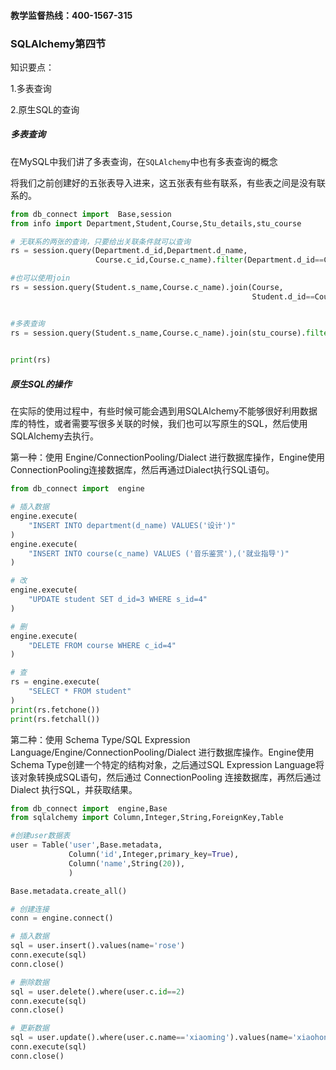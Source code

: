 #### 教学监督热线：400-1567-315

### SQLAlchemy第四节

知识要点：

1.多表查询

2.原生SQL的查询

##### 多表查询

在MySQL中我们讲了多表查询，在`SQLAlchemy`中也有多表查询的概念

将我们之前创建好的五张表导入进来，这五张表有些有联系，有些表之间是没有联系的。

```python
from db_connect import  Base,session
from info import Department,Student,Course,Stu_details,stu_course

# 无联系的两张的查询，只要给出关联条件就可以查询
rs = session.query(Department.d_id,Department.d_name,
                   Course.c_id,Course.c_name).filter(Department.d_id==Course.c_id).all()

#也可以使用join
rs = session.query(Student.s_name,Course.c_name).join(Course,
                                                      Student.d_id==Course.c_id).all()


#多表查询
rs = session.query(Student.s_name,Course.c_name).join(stu_course).filter(Student.s_id==stu_course.c.s_id,
                                                                             Course.c_id==stu_course.c.c_id).all()

print(rs)
```

##### 原生SQL的操作

在实际的使用过程中，有些时候可能会遇到用SQLAlchemy不能够很好利用数据库的特性，或者需要写很多关联的时候，我们也可以写原生的SQL，然后使用SQLAlchemy去执行。

第一种：使用 Engine/ConnectionPooling/Dialect 进行数据库操作，Engine使用ConnectionPooling连接数据库，然后再通过Dialect执行SQL语句。

```python
from db_connect import  engine

# 插入数据
engine.execute(
    "INSERT INTO department(d_name) VALUES('设计')"
)
engine.execute(
    "INSERT INTO course(c_name) VALUES ('音乐鉴赏'),('就业指导')"
)

# 改
engine.execute(
    "UPDATE student SET d_id=3 WHERE s_id=4"
)

# 删
engine.execute(
    "DELETE FROM course WHERE c_id=4"
)

# 查
rs = engine.execute(
    "SELECT * FROM student"
)
print(rs.fetchone())
print(rs.fetchall())
```

第二种：使用 Schema Type/SQL Expression Language/Engine/ConnectionPooling/Dialect 进行数据库操作。Engine使用Schema Type创建一个特定的结构对象，之后通过SQL Expression Language将该对象转换成SQL语句，然后通过 ConnectionPooling 连接数据库，再然后通过 Dialect 执行SQL，并获取结果。

```python
from db_connect import  engine,Base
from sqlalchemy import Column,Integer,String,ForeignKey,Table

#创建user数据表
user = Table('user',Base.metadata,
             Column('id',Integer,primary_key=True),
             Column('name',String(20)),
             )

Base.metadata.create_all()

# 创建连接
conn = engine.connect()

# 插入数据
sql = user.insert().values(name='rose')
conn.execute(sql)
conn.close()

# 删除数据
sql = user.delete().where(user.c.id==2)
conn.execute(sql)
conn.close()

# 更新数据
sql = user.update().where(user.c.name=='xiaoming').values(name='xiaohong')
conn.execute(sql)
conn.close()
```
